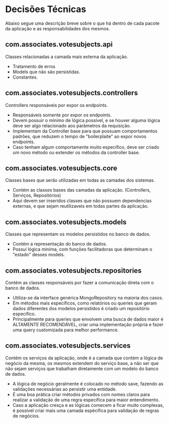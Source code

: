 # Decisões Técnicas

Abaixo segue uma descrição breve sobre o que há dentro de cada pacote da aplicação e as responsabilidades dos mesmos.

## com.associates.votesubjects.api

Classes relacionadas a camada mais externa da aplicação.

* Tratamento de erros
* Models que não são persistidas.
* Constantes.

## com.associates.votesubjects.controllers

Controllers responsáveis por expor os endpoints.

* Responsáveis somente por expor os endpoints.
* Devem possuir o mínimo de lógica possível, e se houver alguma lógica deve ser algo relacionado aos parâmetros da requisição.
* Implementam da Controller base para que possuam comportamentos padrões, que reduzem o tempo de "boilerplaite" ao expor novos endpoints.
* Caso tenham algum comportamente muito específico, deve ser criado um novo método ou extender os métodos da controller base.

## com.associates.votesubjects.core

Classes bases que serão utilizadas em todas as camadas dos sistemas.

* Contém as classes bases das camadas da aplicação. (Controllers, Serviços, Repositórios)
* Aqui devem ser inseridos classes que não possuem dependencias externas, e que sejam reutilizaveis em todas partes da aplicação.

## com.associates.votesubjects.models

Classes que representam os modelos persistidos no banco de dados.

* Contém a representação do banco de dados.
* Possuí lógica miníma, com funções facilitadoras que determinam o "estado" desses models.

## com.associates.votesubjects.repositories

Contém as classes responsáveis por fazer a comunicação direta com o banco de dados.

* Utiliza-se da interface genérica MongoRepository na maioria dos casos.
* Em métodos mais específicos, como relatórios ou queries que geram dados diferentes dos modelos persistidos é criado um repositório específico.
* Principalmente para queries que envolvem uma busca de dados maior é ALTAMENTE RECOMENDÁVEL, criar uma implementação própria e
fazer uma query customizada para melhor performance.

## com.associates.votesubjects.services

Contém os serviços da aplicação, onde é a camada que contém a lógica de negócio da mesma, os mesmos extendem do serviço base,
a não ser que não sejam serviços que trabalham diretamente com um modelo do banco de dados.

* A lógica de negócio geralmente é colocado no método save, fazendo as validações necessárias ao persistir uma entidade.
* É uma boa prática criar métodos privados com nomes claros para realizar a validação de uma regra específica para maior entendimento.
* Caso a aplicação cresça e as lógicas comecem a ficar muito complexas, é possível criar mais uma camada espécifica para validação de regras de negócios.

